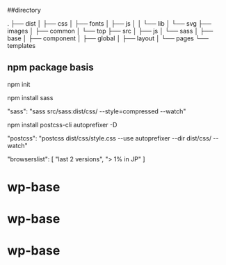 ##directory

.
├── dist
│   ├── css
│   ├── fonts
│   ├── js
│   │   └── lib
│   └── svg
├── images
│   ├── common
│   └── top
├── src
│   ├── js
│   └── sass
│       ├── base
│       ├── component
│       ├── global
│       ├── layout
│       └── pages
└── templates

## npm package basis
npm init

npm install sass

"sass": "sass src/sass:dist/css/ --style=compressed --watch"

npm install postcss-cli autoprefixer -D

"postcss": "postcss dist/css/style.css --use autoprefixer --dir dist/css/ --watch"

"browserslist": [
  "last 2 versions",
  "> 1% in JP"
]
# wp-base
# wp-base
# wp-base

